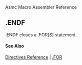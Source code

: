 Asmc Macro Assembler Reference

## .ENDF

.ENDF closes a .FOR[S] statement.

#### See Also

[Directives Reference](readme.md) | [.FOR](dot_for.md)